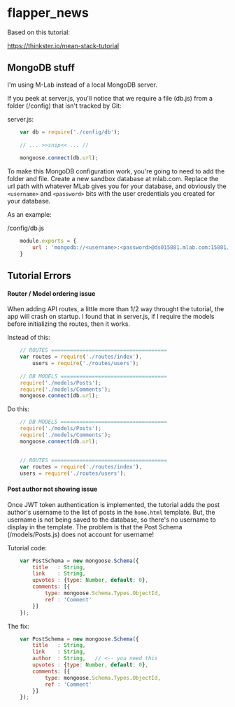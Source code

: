 # flapper_news
Based on this tutorial:

https://thinkster.io/mean-stack-tutorial


## MongoDB stuff

I'm using M-Lab instead of a local MongoDB server.

If you peek at server.js, you'll notice that we require a file (db.js) from a folder (/config) that isn't tracked by Git:

server.js:
```javascript
    var db = require('./config/db');
    
    // ... >>snip<< ... //
    
    mongoose.connect(db.url);
```

To make this MongoDB configuration work, you're going to need to add the folder and file. Create a new sandbox database at mlab.com. Replace the url path with whatever MLab gives you for your database, and obviously the `<username>` and `<password>` bits with the user credentials you created for your database.

As an example:

/config/db.js

```javascript
    module.exports = {
        url : 'mongodb://<username>:<password>@ds015881.mlab.com:15881/flapper_news_tut'
    }
```

## Tutorial Errors

#### Router / Model ordering issue

When adding API routes, a little more than 1/2 way throught the tutorial, the app will crash on startup.  I found that in server.js, if I require the models before initializing the routes, then it works.

Instead of this:

```javascript
    // ROUTES =====================================
    var routes = require('./routes/index'),
        users = require('./routes/users');
        
    // DB MODELS ==================================
    require('./models/Posts');
    require('./models/Comments');
    mongoose.connect(db.url);    
```

Do this:

```javascript
    // DB MODELS ==================================
    require('./models/Posts');
    require('./models/Comments');
    mongoose.connect(db.url);


    // ROUTES =====================================
    var routes = require('./routes/index'),
    users = require('./routes/users');
```

#### Post author not showing issue

Once JWT token authentication is implemented, the tutorial adds the post author's username to the list of posts in the `home.html` template.  But, the username is not being saved to the database, so there's no username to display in the template.  The problem is that the Post Schema (/models/Posts.js) does not account for username!

Tutorial code:

```javascript
    var PostSchema = new mongoose.Schema({
        title   : String,
        link    : String,
        upvotes : {type: Number, default: 0},
        comments: [{
            type: mongoose.Schema.Types.ObjectId,
            ref : 'Comment'
        }]
    });
```

The fix:

```javascript
    var PostSchema = new mongoose.Schema({
        title   : String,
        link    : String,
        author  : String,   // <-- you need this
        upvotes : {type: Number, default: 0},
        comments: [{
            type: mongoose.Schema.Types.ObjectId,
            ref : 'Comment'
        }]
    });
```